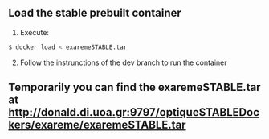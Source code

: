 ## Load the stable prebuilt container
1. Execute:
```bash
$ docker load < exaremeSTABLE.tar
```
2. Follow the instrunctions of the dev branch to run the container

## Temporarily you can find the exaremeSTABLE.tar at http://donald.di.uoa.gr:9797/optiqueSTABLEDockers/exareme/exaremeSTABLE.tar

